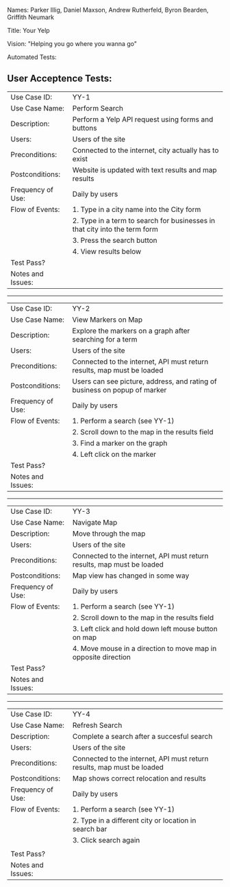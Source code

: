 Names: Parker Illig, Daniel Maxson, Andrew Rutherfeld, Byron Bearden, Griffith Neumark

Title: Your Yelp

Vision: "Helping you go where you wanna go"

Automated Tests: 


User Acceptence Tests:
----------------------------------------------------------
|                   |   |
|-------------------|---|
| Use Case ID:      | YY-1 |
| Use Case Name:    | Perform Search |
| Description:      | Perform a Yelp API request using forms and buttons |
| Users:            | Users of the site |
| Preconditions:    | Connected to the internet, city actually has to exist |
| Postconditions:   | Website is updated with text results and map results |
| Frequency of Use: | Daily by users |
| Flow of Events:   |   1. Type in a city name into the City form |
|                   |   2. Type in a term to search for businesses in that city into the term form |
|                   |   3. Press the search button |
|                   |   4. View results below |
| Test Pass?        |   |
| Notes and Issues: |   |

----------------------------------------------------------

|                   |   |
|-------------------|---|
| Use Case ID:      | YY-2 |
| Use Case Name:    | View Markers on Map |
| Description:      | Explore the markers on a graph after searching for a term |
| Users:            | Users of the site |
| Preconditions:    | Connected to the internet, API must return results, map must be loaded |
| Postconditions:   | Users can see picture, address, and rating of business on popup of marker|
| Frequency of Use: | Daily by users |
| Flow of Events:   |   1. Perform a search (see YY-1) |
|                   |   2. Scroll down to the map in the results field |
|                   |   3. Find a marker on the graph |
|                   |   4. Left click on the marker |
| Test Pass?        |   |
| Notes and Issues: |   |

----------------------------------------------------------

|                   |   |
|-------------------|---|
| Use Case ID:      | YY-3 |
| Use Case Name:    | Navigate Map  |
| Description:      | Move through the map |
| Users:            | Users of the site |
| Preconditions:    | Connected to the internet, API must return results, map must be loaded |
| Postconditions:   | Map view has changed in some way |
| Frequency of Use: | Daily by users |
| Flow of Events:   |   1. Perform a search (see YY-1) |
|                   |   2. Scroll down to the map in the results field |
|                   |   3. Left click and hold down left mouse button on map |
|                   |   4. Move mouse in a direction to move map in opposite direction |
| Test Pass?        |   |
| Notes and Issues: |   |

----------------------------------------------------------

|                   |   |
|-------------------|---|
| Use Case ID:      | YY-4 |
| Use Case Name:    | Refresh Search  |
| Description:      | Complete a search after a succesful search |
| Users:            | Users of the site |
| Preconditions:    | Connected to the internet, API must return results, map must be loaded |
| Postconditions:   | Map shows correct relocation and results |
| Frequency of Use: | Daily by users |
| Flow of Events:   |   1. Perform a search (see YY-1) |
|                   |   2. Type in a different city or location in search bar |
|                   |   3. Click search again |
|                   |   |
| Test Pass?        |   |
| Notes and Issues: |   |
